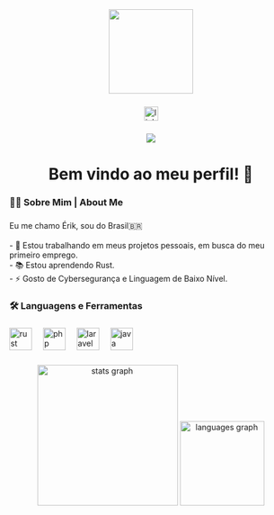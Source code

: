 <div align="center">
  <img height="150" src="https://64.media.tumblr.com/cee828715884ddd14a1c3ae4f779dbd3/49cc4a7294abac1c-52/s400x600/9bcd3ad436ff0db33600ae5bc3df7ac0771e0af6.png"  />
</div>

###

<div align="center">
  <a href="https://www.linkedin.com/in/%C3%A9rik-bonache/" target="_blank">
    <img src="https://img.shields.io/static/v1?message=LinkedIn&logo=linkedin&label=&color=0077B5&logoColor=white&labelColor=&style=for-the-badge" height="25" alt="linkedin logo"  />
  </a>
</div>

###

<div align="center">
  <img src="https://visitor-badge.laobi.icu/badge?page_id=Er1kD13G0.Er1kD13G0&"  />
</div>

###

<h1 align="center">Bem vindo ao meu perfil! 👋</h1>

###

<h3 align="left">👩‍💻 Sobre Mim | About Me</h3>

###

<p align="left">Eu me chamo Érik, sou do Brasil🇧🇷<br><br>- 🔭 Estou trabalhando em meus projetos pessoais, em busca do meu primeiro emprego.<br>- 📚 Estou aprendendo Rust.<br>- ⚡ Gosto de Cybersegurança e Linguagem de Baixo Nível.</p>

###

<h3 align="left">🛠 Languagens e Ferramentas</h3>

###

<div align="left">
  <img src="https://skillicons.dev/icons?i=rust" height="40" alt="rust logo"  />
  <img width="12" />
  <img src="https://skillicons.dev/icons?i=php" height="40" alt="php logo"  />
  <img width="12" />
  <img src="https://skillicons.dev/icons?i=laravel" height="40" alt="laravel logo"  />
  <img width="12" />
  <img src="https://skillicons.dev/icons?i=java" height="40" alt="java logo"  />
</div>

###

<div align="center">
  <img src="https://github-readme-stats.vercel.app/api?username=Er1kD13G0&hide_title=false&hide_rank=false&show_icons=true&include_all_commits=true&count_private=true&disable_animations=false&theme=tokyonight&locale=en&hide_border=false&order=1" height="250" alt="stats graph"  />
  <img src="https://github-readme-stats.vercel.app/api/top-langs?username=Er1kD13G0&locale=en&hide_title=false&layout=compact&card_width=320&langs_count=5&theme=tokyonight&hide_border=false&order=2" height="150" alt="languages graph"  />
</div>

###
